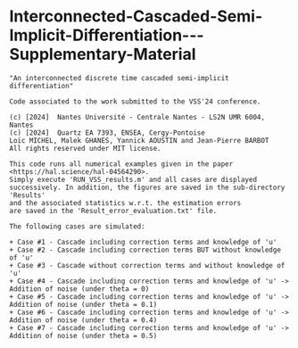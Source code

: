 # Interconnected-Cascaded-Semi-Implicit-Differentiation---Supplementary-Material

    "An interconnected discrete time cascaded semi-implicit differentiation"
    
    Code associated to the work submitted to the VSS'24 conference.
    
    (c) [2024]  Nantes Université - Centrale Nantes - LS2N UMR 6004, Nantes
    (c) [2024]  Quartz EA 7393, ENSEA, Cergy-Pontoise
    Loïc MICHEL, Malek GHANES, Yannick AOUSTIN and Jean-Pierre BARBOT
    All rights reserved under MIT license.
    
    This code runs all numerical examples given in the paper <https://hal.science/hal-04564290>.
    Simply execute 'RUN_VSS_results.m' and all cases are displayed
    successively. In addition, the figures are saved in the sub-directory 'Results'
    and the associated statistics w.r.t. the estimation errors
    are saved in the 'Result_error_evaluation.txt' file.

    The following cases are simulated:

    + Case #1 - Cascade including correction terms and knowledge of 'u'
    + Case #2 - Cascade including correction terms BUT without knowledge of 'u'
    + Case #3 - Cascade without correction terms and without knowledge of 'u'
    + Case #4 - Cascade including correction terms and knowledge of 'u' ->
    Addition of noise (under theta = 0)
    + Case #5 - Cascade including correction terms and knowledge of 'u' ->
    Addition of noise (under theta = 0.1)
    + Case #6 - Cascade including correction terms and knowledge of 'u' ->
    Addition of noise (under theta = 0.4)
    + Case #7 - Cascade including correction terms and knowledge of 'u' ->
    Addition of noise (under theta = 0.5)
